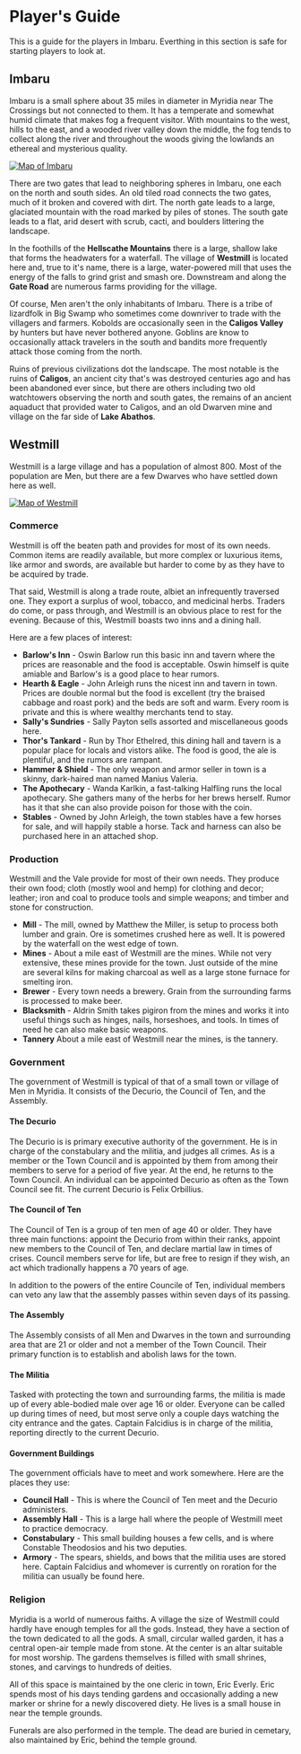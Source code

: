 # Player's Guide

This is a guide for the players in Imbaru. Everthing in this section is safe for starting players to look at.

## Imbaru

Imbaru is a small sphere about 35 miles in diameter in Myridia near The Crossings but not connected to them. It has a temperate and somewhat humid climate that makes fog a frequent visitor. With mountains to the west, hills to the east, and a wooded river valley down the middle, the fog tends to collect along the river and throughout the woods giving the lowlands an ethereal and mysterious quality.

[![Map of Imbaru](imbaru-player.png)](imbaru-player.png)

There are two gates that lead to neighboring spheres in Imbaru, one each on the north and south sides. An old tiled road connects the two gates, much of it broken and covered with dirt. The north gate leads to a large, glaciated mountain with the road marked by piles of stones. The south gate leads to a flat, arid desert with scrub, cacti, and boulders littering the landscape.

In the foothills of the **Hellscathe Mountains** there is a large, shallow lake that forms the headwaters for a waterfall. The village of **Westmill** is located here and, true to it's name, there is a large, water-powered mill that uses the energy of the falls to grind grist and smash ore. Downstream and along the **Gate Road** are numerous farms providing for the village.

Of course, Men aren't the only inhabitants of Imbaru. There is a tribe of lizardfolk in Big Swamp who sometimes come downriver to trade with the villagers and farmers. Kobolds are occasionally seen in the **Caligos Valley** by hunters but have never bothered anyone. Goblins are know to occasionally attack travelers in the south and bandits more frequently attack those coming from the north.

Ruins of previous civilizations dot the landscape. The most notable is the ruins of **Caligos**, an ancient city that's was destroyed centuries ago and has been abandoned ever since, but there are others including two old watchtowers observing the north and south gates, the remains of an ancient aquaduct that provided water to Caligos, and an old Dwarven mine and village on the far side of **Lake Abathos**.

## Westmill

Westmill is a large village and has a population of almost 800. Most of the population are Men, but there are a few Dwarves who have settled down here as well.

[![Map of Westmill](westmill.png)](westmill.png)

### Commerce

Westmill is off the beaten path and provides for most of its own needs. Common items are readily available, but more complex or luxurious items, like armor and swords, are available but harder to come by as they have to be acquired by trade.

That said, Westmill is along a trade route, albiet an infrequently traversed one. They export a surplus of wool, tobacco, and medicinal herbs. Traders do come, or pass through, and Westmill is an obvious place to rest for the evening. Because of this, Westmill boasts two inns and a dining hall.

Here are a few places of interest:

  - **Barlow's Inn** - Oswin Barlow run this basic inn and tavern where the prices are reasonable and the food is acceptable. Oswin himself is quite amiable and Barlow's is a good place to hear rumors.
  - **Hearth & Eagle** - John Arleigh runs the nicest inn and tavern in town. Prices are double normal but the food is excellent (try the braised cabbage and roast pork) and the beds are soft and warm. Every room is private and this is where wealthy merchants tend to stay.
  - **Sally's Sundries** - Sally Payton sells assorted and miscellaneous goods here.
  - **Thor's Tankard** - Run by Thor Ethelred, this dining hall and tavern is a popular place for locals and vistors alike. The food is good, the ale is plentiful, and the rumors are rampant.
  - **Hammer & Shield** - The only weapon and armor seller in town is a skinny, dark-haired man named Manius Valeria.
  - **The Apothecary** - Wanda Karlkin, a fast-talking Halfling runs the local apothecary. She gathers many of the herbs for her brews herself. Rumor has it that she can also provide poison for those with the coin.
  - **Stables** - Owned by John Arleigh, the town stables have a few horses for sale, and will happily stable a horse. Tack and harness can also be purchased here in an attached shop.

### Production

Westmill and the Vale provide for most of their own needs. They produce their own food; cloth (mostly wool and hemp) for clothing and decor; leather; iron and coal to produce tools and simple weapons; and timber and stone for construction.

  - **Mill** - The mill, owned by Matthew the Miller, is setup to process both lumber and grain. Ore is sometimes crushed here as well. It is powered by the waterfall on the west edge of town.
  - **Mines** - About a mile east of Westmill are the mines. While not very extensive, these mines provide for the town. Just outside of the mine are several kilns for making charcoal as well as a large stone furnace for smelting iron.
  - **Brewer** - Every town needs a brewery. Grain from the surrounding farms is processed to make beer.
  - **Blacksmith** - Aldrin Smith takes pigiron from the mines and works it into useful things such as hinges, nails, horseshoes, and tools. In times of need he can also make basic weapons.
  - **Tannery** About a mile east of Westmill near the mines, is the tannery.

### Government

The government of Westmill is typical of that of a small town or village of Men in Myridia. It consists of the Decurio, the Council of Ten, and the Assembly.

#### The Decurio

The Decurio is is primary executive authority of the government. He is in charge of the constabulary and the militia, and judges all crimes. As is a member or the Town Council and is appointed by them from among their members to serve
for a period of five year. At the end, he returns to the Town Council. An individual can be appointed Decurio as often as the Town Council see fit. The current Decurio is Felix Orbillius.

#### The Council of Ten

The Council of Ten is a group of ten men of age 40 or older. They have three main functions: appoint the Decurio from within their ranks, appoint new members to the Council of Ten, and declare martial law in times of crises. Council members serve for life, but are free to resign if they wish, an act which tradionally happens a 70 years of age.

In addition to the powers of the entire Councile of Ten, individual members can veto any law that the assembly passes within seven days of its passing.

#### The Assembly

The Assembly consists of all Men and Dwarves in the town and surrounding area that are 21 or older and not a member of the Town Council. Their primary function is to establish and abolish laws for the town.

#### The Militia

Tasked with protecting the town and surrounding farms, the militia is made up of every able-bodied male over age 16 or older. Everyone can be called up during times of need, but most serve only a couple days watching the city entrance and the gates. Captain Falcidius is in charge of the militia, reporting directly to the current Decurio.

#### Government Buildings

The government officials have to meet and work somewhere. Here are the places they use:

  - **Council Hall** - This is where the Council of Ten meet and the Decurio administers.
  - **Assembly Hall** - This is a large hall where the people of Westmill meet to practice democracy.
  - **Constabulary** - This small building houses a few cells, and is where Constable Theodosios and his two deputies.
  - **Armory** - The spears, shields, and bows that the militia uses are stored here. Captain Falcidius and whomever is currently on roration for the militia can usually be found here.

### Religion

Myridia is a world of numerous faiths. A village the size of Westmill could hardly have enough temples for all the gods. Instead, they have a section of the town dedicated to all the gods. A small, circular walled garden, it has a central
open-air temple made from stone. At the center is an altar suitable for most worship. The gardens themselves is filled with small shrines, stones, and carvings to hundreds of deities.

All of this space is maintained by the one cleric in town, Eric Everly. Eric spends most of his days tending gardens and occasionally adding a new marker or shrine for a newly discovered diety. He lives is a small house in near the temple
grounds.

Funerals are also performed in the temple. The dead are buried in cemetary, also maintained by Eric, behind the temple ground.
